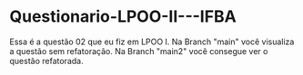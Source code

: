 # Questionario-LPOO-II---IFBA
 Essa é a questão 02 que eu fiz em LPOO I. 
Na Branch "main" você visualiza a questão sem refatoração. 
Na Branch "main2" você consegue ver o questão refatorada.
